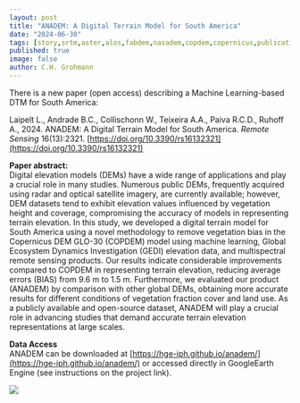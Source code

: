 ```yaml
---
layout: post
title: "ANADEM: A Digital Terrain Model for South America"
date: "2024-06-30"
tags: [story,srtm,aster,alos,fabdem,nasadem,copdem,copernicus,publication,demix]
published: true
image: false
author: C.H. Grohmann
---
```


There is a new paper (open access) describing a Machine Learning-based DTM for South America:

 Laipelt L., Andrade B.C., Collischonn W., Teixeira A.A., Paiva R.C.D., Ruhoff A., 2024. ANADEM: A Digital Terrain Model for South America. _Remote Sensing_ 16(13):2321. [https://doi.org/10.3390/rs16132321](https://doi.org/10.3390/rs16132321) 

<!--more-->


**Paper abstract:**  
 Digital elevation models (DEMs) have a wide range of applications and play a crucial role in many studies. Numerous public DEMs, frequently acquired using radar and optical satellite imagery, are currently available; however, DEM datasets tend to exhibit elevation values influenced by vegetation height and coverage, compromising the accuracy of models in representing terrain elevation. In this study, we developed a digital terrain model for South America using a novel methodology to remove vegetation bias in the Copernicus DEM GLO-30 (COPDEM) model using machine learning, Global Ecosystem Dynamics Investigation (GEDI) elevation data, and multispectral remote sensing products. Our results indicate considerable improvements compared to COPDEM in representing terrain elevation, reducing average errors (BIAS) from 9.6 m to 1.5 m. Furthermore, we evaluated our product (ANADEM) by comparison with other global DEMs, obtaining more accurate results for different conditions of vegetation fraction cover and land use. As a publicly available and open-source dataset, ANADEM will play a crucial role in advancing studies that demand accurate terrain elevation representations at large scales.

**Data Access**  
ANADEM can be downloaded at [https://hge-iph.github.io/anadem/](https://hge-iph.github.io/anadem/) or accessed directly in GoogleEarth Engine (see instructions on the project link).  


![]({{site.baseurl}}/uploads/img/posts/anadem_figure_difference_amazon_.png)



